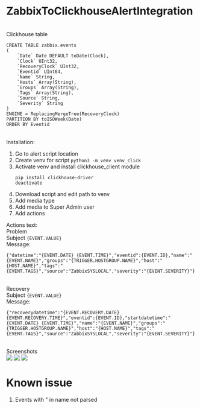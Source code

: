 # ZabbixToClickhouseAlertIntegration

<br>Clickhouse table
```
CREATE TABLE zabbix.events
(
    `Date` Date DEFAULT toDate(Clock), 
    `Clock` UInt32, 
    `RecoveryClock` UInt32, 
    `Eventid` UInt64, 
    `Name` String, 
    `Hosts` Array(String), 
    `Groups` Array(String), 
    `Tags` Array(String), 
    `Source` String,
    `Severity` String
)
ENGINE = ReplacingMergeTree(RecoveryClock)
PARTITION BY toISOWeek(Date)
ORDER BY Eventid
```
<br>Installation:
1. Go to alert script location
1. Create venv for script
    ```python3 -m venv venv_click```
1. Activate venv and install clickhouse_client module
    ```source venv_click/bin/activate
    pip install clickhouse-driver
    deactivate
1. Download script and edit path to venv
1. Add media type
1. Add media to Super Admin user
1. Add actions

Actions text:
<br>Problem
<br>Subject
```{EVENT.VALUE}```
<br>Message:
```
{"datetime":"{EVENT.DATE} {EVENT.TIME}","eventid":{EVENT.ID},"name":"{EVENT.NAME}","groups":"{TRIGGER.HOSTGROUP.NAME}","host":"{HOST.NAME}","tags":"{EVENT.TAGS}","source":"ZabbixSYSLOCAL","severity":"{EVENT.SEVERITY}"}
```
<br>Recovery
<br>Subject
```{EVENT.VALUE}```
<br>Message:
```
{"recoverydatetime":"{EVENT.RECOVERY.DATE} {EVENT.RECOVERY.TIME}","eventid":{EVENT.ID},"startdatetime":"{EVENT.DATE} {EVENT.TIME}","name":"{EVENT.NAME}","groups":"{TRIGGER.HOSTGROUP.NAME}","host":"{HOST.NAME}","tags":"{EVENT.TAGS}","source":"ZabbixSYSLOCAL","severity":"{EVENT.SEVERITY}"}
```

<br>Screenshots<br>
<img src="https://i.imgur.com/XmBfgw6.png">
<img src="https://i.imgur.com/7aA1TSt.png">
<img src="https://i.imgur.com/tK0EHQk.png">

# Known issue
1. Events with " in name not parsed
